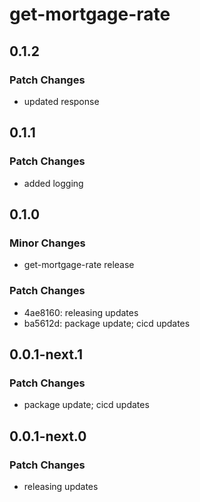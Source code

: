 # get-mortgage-rate

## 0.1.2

### Patch Changes

- updated response

## 0.1.1

### Patch Changes

- added logging

## 0.1.0

### Minor Changes

- get-mortgage-rate release

### Patch Changes

- 4ae8160: releasing updates
- ba5612d: package update; cicd updates

## 0.0.1-next.1

### Patch Changes

- package update; cicd updates

## 0.0.1-next.0

### Patch Changes

- releasing updates
